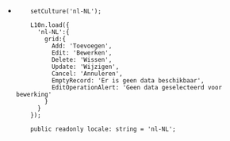
- ```Angular
      setCulture('nl-NL');
      
      L10n.load({
        'nl-NL':{
          grid:{
            Add: 'Toevoegen',
            Edit: 'Bewerken',
            Delete: 'Wissen',
            Update: 'Wijzigen',
            Cancel: 'Annuleren',
            EmptyRecord: 'Er is geen data beschikbaar',
            EditOperationAlert: 'Geen data geselecteerd voor bewerking'
          }
        }
      });
      
      public readonly locale: string = 'nl-NL';
    ```